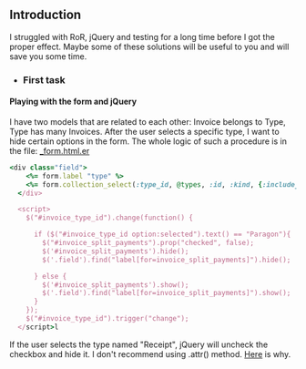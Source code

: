 ## Introduction

I struggled with RoR, jQuery and testing for a long time before I got the proper effect. Maybe some of these solutions will be useful to you and will save you some time.

* ### First task 
#### Playing with the form and jQuery
I have two models that are related to each other: Invoice belongs to Type, Type has many Invoices.
After the user selects a specific type, I want to hide certain options in the form.
The whole logic of such a procedure is in the file: [_form.html.er](/app/views/invoices/_form.html.er)

```ruby
<div class="field">
    <%= form.label "type" %>
    <%= form.collection_select(:type_id, @types, :id, :kind, {:include_blank =>"Wybierz"}) %>
  </div>

  <script>
    $("#invoice_type_id").change(function() {

      if ($("#invoice_type_id option:selected").text() == "Paragon"){
        $("#invoice_split_payments").prop("checked", false);
        $('#invoice_split_payments').hide();
        $('.field').find("label[for=invoice_split_payments]").hide();

      } else {
        $('#invoice_split_payments').show();
        $('.field').find("label[for=invoice_split_payments]").show();
      }
    });
    $("#invoice_type_id").trigger("change");
  </script>l
```
If the user selects the type named "Receipt", jQuery will uncheck the checkbox and hide it.
I don't recommend using .attr() method. [Here](https://api.jquery.com/prop/) is why.
